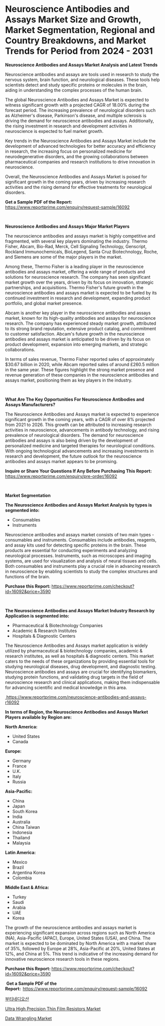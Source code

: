 <p><h1>Neuroscience Antibodies and Assays Market Size and Growth, Market Segmentation, Regional and Country Breakdowns, and Market Trends for Period from 2024 -  2031</h1></p><p><strong>Neuroscience Antibodies and Assays Market Analysis and Latest Trends</strong></p>
<p><p>Neuroscience antibodies and assays are tools used in research to study the nervous system, brain function, and neurological diseases. These tools help scientists detect and study specific proteins or molecules in the brain, aiding in understanding the complex processes of the human brain.</p><p>The global Neuroscience Antibodies and Assays Market is expected to witness significant growth with a projected CAGR of 18.00% during the forecast period. The increasing prevalence of neurological disorders such as Alzheimer's disease, Parkinson's disease, and multiple sclerosis is driving the demand for neuroscience antibodies and assays. Additionally, the rising investment in research and development activities in neuroscience is expected to fuel market growth.</p><p>Key trends in the Neuroscience Antibodies and Assays Market include the development of advanced technologies for better accuracy and efficiency in research, the increasing focus on personalized medicine for neurodegenerative disorders, and the growing collaborations between pharmaceutical companies and research institutions to drive innovation in neuroscience.</p><p>Overall, the Neuroscience Antibodies and Assays Market is poised for significant growth in the coming years, driven by increasing research activities and the rising demand for effective treatments for neurological disorders.</p></p>
<p><strong>Get a Sample PDF of the Report:&nbsp;</strong> <a href="https://www.reportprime.com/enquiry/request-sample/16092">https://www.reportprime.com/enquiry/request-sample/16092</a></p>
<p>&nbsp;</p>
<p><strong>Neuroscience Antibodies and Assays Major Market Players</strong></p>
<p><p>The neuroscience antibodies and assays market is highly competitive and fragmented, with several key players dominating the industry. Thermo Fisher, Abcam, Bio-Rad, Merck, Cell Signaling Technology, Genscript, Rockland Immunochemicals, BioLegend, Santa Cruz Biotechnology, Roche, and Siemens are some of the major players in the market.</p><p>Among these, Thermo Fisher is a leading player in the neuroscience antibodies and assays market, offering a wide range of products and solutions for neuroscience research. The company has seen significant market growth over the years, driven by its focus on innovation, strategic partnerships, and acquisitions. Thermo Fisher's future growth in the neuroscience antibodies and assays market is expected to be fueled by its continued investment in research and development, expanding product portfolio, and global market presence.</p><p>Abcam is another key player in the neuroscience antibodies and assays market, known for its high-quality antibodies and assays for neuroscience research. The company has experienced steady market growth, attributed to its strong brand reputation, extensive product catalog, and commitment to customer satisfaction. Abcam's future growth in the neuroscience antibodies and assays market is anticipated to be driven by its focus on product development, expansion into emerging markets, and strategic collaborations.</p><p>In terms of sales revenue, Thermo Fisher reported sales of approximately $30.67 billion in 2020, while Abcam reported sales of around £260.5 million in the same year. These figures highlight the strong market presence and revenue generation of these companies in the neuroscience antibodies and assays market, positioning them as key players in the industry.</p></p>
<p>&nbsp;</p>
<p><strong>What Are The Key Opportunities For Neuroscience Antibodies and Assays Manufacturers?</strong></p>
<p><p>The Neuroscience Antibodies and Assays market is expected to experience significant growth in the coming years, with a CAGR of over 8% projected from 2021 to 2026. This growth can be attributed to increasing research activities in neuroscience, advancements in antibody technology, and rising prevalence of neurological disorders. The demand for neuroscience antibodies and assays is also being driven by the development of personalized medicine and targeted therapies for neurological conditions. With ongoing technological advancements and increasing investments in research and development, the future outlook for the neuroscience antibodies and assays market appears to be promising.</p></p>
<p><strong>Inquire or Share Your Questions If Any Before Purchasing This Report:</strong> <a href="https://www.reportprime.com/enquiry/pre-order/16092">https://www.reportprime.com/enquiry/pre-order/16092</a></p>
<p>&nbsp;</p>
<p><strong>Market Segmentation</strong></p>
<p><strong>The Neuroscience Antibodies and Assays Market Analysis by types is segmented into:</strong></p>
<p><ul><li>Consumables</li><li>Instruments</li></ul></p>
<p><p>Neuroscience antibodies and assays market consists of two main types - consumables and instruments. Consumables include antibodies, reagents, and assay kits used for detecting specific proteins in the brain. These products are essential for conducting experiments and analyzing neurological processes. Instruments, such as microscopes and imaging systems, are used for visualization and analysis of neural tissues and cells. Both consumables and instruments play a crucial role in advancing research in neuroscience by enabling scientists to study the complex structures and functions of the brain.</p></p>
<p><strong>Purchase this Report:&nbsp;</strong><a href="https://www.reportprime.com/checkout?id=16092&price=3590">https://www.reportprime.com/checkout?id=16092&price=3590</a></p>
<p>&nbsp;</p>
<p><strong>The Neuroscience Antibodies and Assays Market Industry Research by Application is segmented into:</strong></p>
<p><ul><li>Pharmaceutical & Biotechnology Companies</li><li>Academic & Research Institutes</li><li>Hospitals & Diagnostic Centers</li></ul></p>
<p><p>The Neuroscience Antibodies and Assays market application is widely utilized by pharmaceutical & biotechnology companies, academic & research institutes, as well as hospitals & diagnostic centers. This market caters to the needs of these organizations by providing essential tools for studying neurological diseases, drug development, and diagnostic testing. Neuroscience antibodies and assays are crucial for identifying biomarkers, studying protein functions, and validating drug targets in the field of neuroscience research and clinical applications, making them indispensable for advancing scientific and medical knowledge in this area.</p></p>
<p><a href="https://www.reportprime.com/neuroscience-antibodies-and-assays-r16092">&nbsp;https://www.reportprime.com/neuroscience-antibodies-and-assays-r16092</a></p>
<p><strong>In terms of Region, the Neuroscience Antibodies and Assays Market Players available by Region are:</strong></p>
<p>
    <p> <strong> North America: </strong>
        <ul>
            <li>United States</li>
            <li>Canada</li>
        </ul>
        </p> 
    <p> <strong> Europe: </strong>
        <ul>
            <li>Germany</li>
            <li>France</li>
            <li>U.K.</li>
            <li>Italy</li>
            <li>Russia</li>
        </ul>
        </p> 
    <p> <strong> Asia-Pacific: </strong>
        <ul>
            <li>China</li>
            <li>Japan</li>
            <li>South Korea</li>
            <li>India</li>
            <li>Australia</li>
            <li>China Taiwan</li>
            <li>Indonesia</li>
            <li>Thailand</li>
            <li>Malaysia</li>
        </ul>
        </p> 
    <p> <strong> Latin America: </strong>
        <ul>
            <li>Mexico</li>
            <li>Brazil</li>
            <li>Argentina Korea</li>
            <li>Colombia</li>
        </ul>
        </p> 
    <p> <strong> Middle East & Africa: </strong>
        <ul>
            <li>Turkey</li>
            <li>Saudi</li>
            <li>Arabia</li>
            <li>UAE</li>
            <li>Korea</li>
        </ul>
    </p>
    </p>
<p><p>The growth of the neuroscience antibodies and assays market is experiencing significant expansion across regions such as North America (NA), Asia-Pacific (APAC), Europe, United States (USA), and China. The market is expected to be dominated by North America with a market share of 35%, followed by Europe at 28%, Asia-Pacific at 20%, United States at 12%, and China at 5%. This trend is indicative of the increasing demand for innovative neuroscience research tools in these regions.</p></p>
<p><strong>Purchase this Report: </strong><a href="https://www.reportprime.com/checkout?id=16092&price=3590">https://www.reportprime.com/checkout?id=16092&price=3590</a></p>
<p>&nbsp;<strong>Get a Sample PDF of the Report:&nbsp;&nbsp;</strong><a href="https://www.reportprime.com/enquiry/request-sample/16092">https://www.reportprime.com/enquiry/request-sample/16092</a></p>
<p><strong></strong></p>
<p><p><a href="https://github.com/royErdmtyan906778/Market-Research-Report-List-1/blob/main/511656923898.md">부티네디오산</a></p><p><a href="https://zircon-bluebell-299.notion.site/Ultra-High-Precision-Thin-Film-Resistors-Market-Size-Reveals-the-Best-Marketing-Channels-In-Global-I-bdd21724abcc432f8b65f979096b9c79">Ultra High Precision Thin Film Resistors Market</a></p><p><a href="https://github.com/kathiaseamanalvaradovlprc2h/Market-Research-Report-List-2/blob/main/data-wrangling-market.md">Data Wrangling Market</a></p></p>
